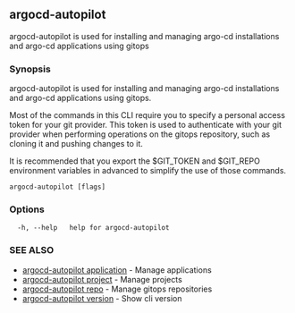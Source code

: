 ## argocd-autopilot

argocd-autopilot is used for installing and managing argo-cd installations and argo-cd
applications using gitops

### Synopsis

argocd-autopilot is used for installing and managing argo-cd installations and argo-cd
applications using gitops.
        
Most of the commands in this CLI require you to specify a personal access token
for your git provider. This token is used to authenticate with your git provider
when performing operations on the gitops repository, such as cloning it and
pushing changes to it.

It is recommended that you export the $GIT_TOKEN and $GIT_REPO environment
variables in advanced to simplify the use of those commands.


```
argocd-autopilot [flags]
```

### Options

```
  -h, --help   help for argocd-autopilot
```

### SEE ALSO

* [argocd-autopilot application](argocd-autopilot_application.md)	 - Manage applications
* [argocd-autopilot project](argocd-autopilot_project.md)	 - Manage projects
* [argocd-autopilot repo](argocd-autopilot_repo.md)	 - Manage gitops repositories
* [argocd-autopilot version](argocd-autopilot_version.md)	 - Show cli version


